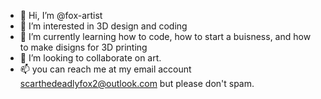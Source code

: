 - 👋 Hi, I’m @fox-artist
- 👀 I’m interested in 3D design and coding 
- 🌱 I’m currently learning how to code, how to start a buisness, and how to make disigns for 3D printing
- 💞️ I’m looking to collaborate on art.
- 📫 you can reach me at my email account scarthedeadlyfox2@outlook.com but please don't spam.
